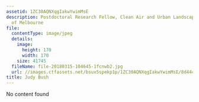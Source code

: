 ```yaml
---
assetid: 1ZC30AQNXqgIakwYwimMsE
description: Postdoctoral Research Fellow, Clean Air and Urban Landscapes Hub, University
  of Melbourne
file:
  contentType: image/jpeg
  details:
    image:
      height: 170
      width: 170
    size: 41745
  fileName: file-20180315-104645-1fcnwb2.jpg
  url: //images.ctfassets.net/bsux5spekp1p/1ZC30AQNXqgIakwYwimMsE/8d44c20336fa196d97ef4ff6c690847a/file-20180315-104645-1fcnwb2.jpg
title: Judy Bush
---
```

No content found